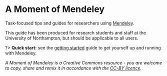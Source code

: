 # A Moment of Mendeley

Task-focused tips and guides for researchers using [Mendeley](https://mendeley.com).

This guide has been produced for research students and staff at the University of Northampton, but should be applicable to all users.

?> **Quick start:** see the [getting started](/getting-started) guide to get yourself up and running with Mendeley.

*A Moment of Mendeley is a Creative Commons resource - you are welcome to copy, share and remix it in accordance with the [CC-BY licence](http://creativecommons.org/licenses/by/4.0/).*
